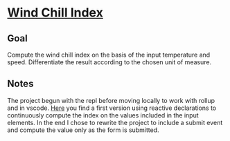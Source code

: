 # [Wind Chill Index](https://svelte.dev/repl/4f87e0117de9489d8f76977549e62573)

## Goal

Compute the wind chill index on the basis of the input temperature and speed. Differentiate the result according to the chosen unit of measure.

## Notes

The project begun with the repl before moving locally to work with rollup and in vscode. [Here](https://svelte.dev/repl/4d60816973b04ca5aaf6e35088a1c951) you find a first version using reactive declarations to continuously compute the index on the values included in the input elements. In the end I chose to rewrite the project to include a submit event and compute the value only as the form is submitted.
